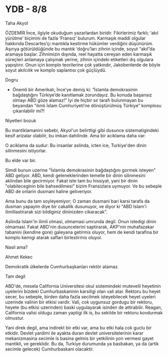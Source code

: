 # YDB - 8/8

Taha Akyol

ÖZDEMİR İnce, ilgiyle okuduğum yazarlardan biridir. Fikirlerimiz farklı; ‘akıl yürütme’ biçimini de fazla ‘Fransız’ bulurum. Karmaşık maddi olgular hakkında Descartes’çı mantıkla kestirme hükümler verdiğini düşünürüm. Aşırıya götürüldüğünde bu mantık ‘doğru’ları zihnin içinde, soyut “akıl”da aramaya başlar. Zihnimizin dışında, reel hayatta cereyan eden karmaşık süreçleri anlamaya çalışmak yerine, zihnin içindeki etiketleri dış olgulara yapıştırır. Onun için komplo teorilerine çok yatkındır, Jakobenlerde de böyle soyut akılcılık ve komplo saplantısı çok güçlüydü.

Dogru

* Önemli bir Amerikalı, İnce’ye demiş ki: “İslamla demokrasinin bağdaştığını Türkiye’de kanıtlamak zorundayız. Bu konuda başarısız olmayı ABD göze alamaz!” İyi de hiçbir sır tarafı bulunmayan bu beyandan “ılımlı İslam Cumhuriyeti’ne dönüştürülmüş Türkiye” komplosu çıkarılabilir mi?!

Niyetleri bozuk

Bu mantiklamanini sebebi, Akyol'un belirttigi gibi dusunce sistematigindeki kesif arizalar olabilir, bu imkan dahilinde. Ama bir aciklama daha var:

O aciklama da sudur: Bu insanlar aslinda, icten ice, Turkiye'den dinin silinmesini istiyorlar.

Bu elde var bir.

Simdi bunun uzerine "İslamla demokrasinin bağdaştığını gormek isteyen" ABD geliyor. ABD, kendi geleneklerinden temelle bir dinin silinmesini aklindan bile gecirmiyor. Fakat iste tam bu hissiyat, yani bir dinin "olabileceginin bile bahsedilmesi" bizim Fransizlara uymuyor. Ve bu sebeple ABD de onlarin dusmani haline geliveriyor.

Ama bunu da tam soyleyemiyor; O zaman dusmani bari karsi tarafa da dusman yapayim diye bir cakallik dusunuyor, ve diyor ki "ABD Islam'i ilimlilastirarak sizi bildiginiz dininizden cikaracak".

Aslinda Islam'in ilimli olmasi, olmamasi umrunda degil. Onun istedigi dinin olmamasi. Fakat ABD'nin dusuncelerini saptirarak, AKP'nin muhafazakar tabanini (kendine gore) galeyana getirmis oluyor, hem de kendi tarafina bir komplo kemigi atarak saflari birlestirmis oluyor.

Nasil ama?

Ahmet Kekec

Demokratik ülkelerde Cumhurbaşkanları rektör atamaz.

Tam degil

ABD'de, mesela California Universitesi okul sistemindeki mutevelli heyetinin uyelerini bizdeki Cumhurbaskaninin karsiligi olan vali atar. Rektoru bu heyet secer, bu sebeple, birden daha fazla secilmek isteyebilecek heyet uyeleri uzerinde valinin bir etkisi vardir. Vali, cok uygunsuz gordugu bir rektoru, heyete (bu etkisi uzerinden) baski uygulayarak isinden de attirabilir. Reagan, California valisi oldugu zaman yaptigi ilk is, bu sekilde bir rektoru kovdurmak olmustur.

Yani direk degil, ama indirekt bir etki var, ama bu etki hala cok guclu bir etkidir. Devlet yardimi ile ayakta duran devlet universitelerinin karar mekanizmasina secimle is basina gelmis bir yetkilinin yon vermesi gayet mantikli, ve gereklidir. Bu da, Turkiye durumunda ya basbakan, ya da (artik secimle gelecek) Cumhurbaskani olacaktir.

